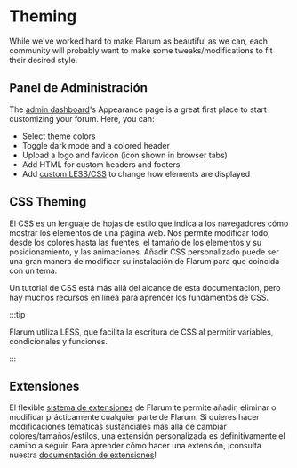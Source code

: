 # Theming

While we've worked hard to make Flarum as beautiful as we can, each community will probably want to make some tweaks/modifications to fit their desired style.

## Panel de Administración

The [admin dashboard](../admin.md)'s Appearance page is a great first place to start customizing your forum. Here, you can:

- Select theme colors
- Toggle dark mode and a colored header
- Upload a logo and favicon (icon shown in browser tabs)
- Add HTML for custom headers and footers
- Add [custom LESS/CSS](#css-theming) to change how elements are displayed

## CSS Theming

El CSS es un lenguaje de hojas de estilo que indica a los navegadores cómo mostrar los elementos de una página web. Nos permite modificar todo, desde los colores hasta las fuentes, el tamaño de los elementos y su posicionamiento, y las animaciones. Añadir CSS personalizado puede ser una gran manera de modificar su instalación de Flarum para que coincida con un tema.

Un tutorial de CSS está más allá del alcance de esta documentación, pero hay muchos recursos en línea para aprender los fundamentos de CSS.

:::tip

Flarum utiliza LESS, que facilita la escritura de CSS al permitir variables, condicionales y funciones.

:::

## Extensiones

El flexible [sistema de extensiones](extensions.md) de Flarum te permite añadir, eliminar o modificar prácticamente cualquier parte de Flarum. Si quieres hacer modificaciones temáticas sustanciales más allá de cambiar colores/tamaños/estilos, una extensión personalizada es definitivamente el camino a seguir. Para aprender cómo hacer una extensión, ¡consulta nuestra [documentación de extensiones](extend/README.md)!
